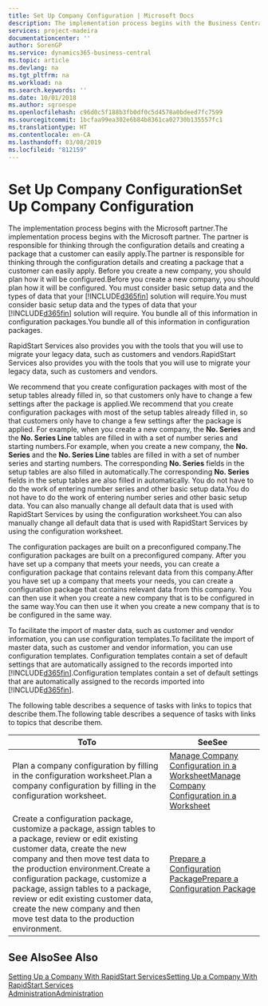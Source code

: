 ```yaml
---
title: Set Up Company Configuration | Microsoft Docs
description: The implementation process begins with the Business Central solution will require. You bundle all of this information into configuration packages.
services: project-madeira
documentationcenter: ''
author: SorenGP
ms.service: dynamics365-business-central
ms.topic: article
ms.devlang: na
ms.tgt_pltfrm: na
ms.workload: na
ms.search.keywords: ''
ms.date: 10/01/2018
ms.author: sgroespe
ms.openlocfilehash: c96d0c5f188b3fb0df0c5d4578a0bdeed7fc7599
ms.sourcegitcommit: 1bcfaa99ea302e6b84b8361ca02730b135557fc1
ms.translationtype: HT
ms.contentlocale: en-CA
ms.lasthandoff: 03/08/2019
ms.locfileid: "812159"
---
```

# <a name="set-up-company-configuration"></a><span data-ttu-id="c0dfe-104">Set Up Company Configuration</span><span class="sxs-lookup"><span data-stu-id="c0dfe-104">Set Up Company Configuration</span></span>
<span data-ttu-id="c0dfe-105">The implementation process begins with the Microsoft partner.</span><span class="sxs-lookup"><span data-stu-id="c0dfe-105">The implementation process begins with the Microsoft partner.</span></span> <span data-ttu-id="c0dfe-106">The partner is responsible for thinking through the configuration details and creating a package that a customer can easily apply.</span><span class="sxs-lookup"><span data-stu-id="c0dfe-106">The partner is responsible for thinking through the configuration details and creating a package that a customer can easily apply.</span></span> <span data-ttu-id="c0dfe-107">Before you create a new company, you should plan how it will be configured.</span><span class="sxs-lookup"><span data-stu-id="c0dfe-107">Before you create a new company, you should plan how it will be configured.</span></span> <span data-ttu-id="c0dfe-108">You must consider basic setup data and the types of data that your [!INCLUDE[d365fin](includes/d365fin_md.md)] solution will require.</span><span class="sxs-lookup"><span data-stu-id="c0dfe-108">You must consider basic setup data and the types of data that your [!INCLUDE[d365fin](includes/d365fin_md.md)] solution will require.</span></span> <span data-ttu-id="c0dfe-109">You bundle all of this information in configuration packages.</span><span class="sxs-lookup"><span data-stu-id="c0dfe-109">You bundle all of this information in configuration packages.</span></span>

<span data-ttu-id="c0dfe-110">RapidStart Services also provides you with the tools that you will use to migrate your legacy data, such as customers and vendors.</span><span class="sxs-lookup"><span data-stu-id="c0dfe-110">RapidStart Services also provides you with the tools that you will use to migrate your legacy data, such as customers and vendors.</span></span>  

<span data-ttu-id="c0dfe-111">We recommend that you create configuration packages with most of the setup tables already filled in, so that customers only have to change a few settings after the package is applied.</span><span class="sxs-lookup"><span data-stu-id="c0dfe-111">We recommend that you create configuration packages with most of the setup tables already filled in, so that customers only have to change a few settings after the package is applied.</span></span> <span data-ttu-id="c0dfe-112">For example, when you create a new company, the **No. Series** and the **No. Series Line** tables are filled in with a set of number series and starting numbers.</span><span class="sxs-lookup"><span data-stu-id="c0dfe-112">For example, when you create a new company, the **No. Series** and the **No. Series Line** tables are filled in with a set of number series and starting numbers.</span></span> <span data-ttu-id="c0dfe-113">The corresponding **No. Series** fields in the setup tables are also filled in automatically.</span><span class="sxs-lookup"><span data-stu-id="c0dfe-113">The corresponding **No. Series** fields in the setup tables are also filled in automatically.</span></span> <span data-ttu-id="c0dfe-114">You do not have to do the work of entering number series and other basic setup data.</span><span class="sxs-lookup"><span data-stu-id="c0dfe-114">You do not have to do the work of entering number series and other basic setup data.</span></span> <span data-ttu-id="c0dfe-115">You can also manually change all default data that is used with RapidStart Services by using the configuration worksheet.</span><span class="sxs-lookup"><span data-stu-id="c0dfe-115">You can also manually change all default data that is used with RapidStart Services by using the configuration worksheet.</span></span>  

<span data-ttu-id="c0dfe-116">The configuration packages are built on a preconfigured company.</span><span class="sxs-lookup"><span data-stu-id="c0dfe-116">The configuration packages are built on a preconfigured company.</span></span> <span data-ttu-id="c0dfe-117">After you have set up a company that meets your needs, you can create a configuration package that contains relevant data from this company.</span><span class="sxs-lookup"><span data-stu-id="c0dfe-117">After you have set up a company that meets your needs, you can create a configuration package that contains relevant data from this company.</span></span> <span data-ttu-id="c0dfe-118">You can then use it when you create a new company that is to be configured in the same way.</span><span class="sxs-lookup"><span data-stu-id="c0dfe-118">You can then use it when you create a new company that is to be configured in the same way.</span></span>  

<span data-ttu-id="c0dfe-119">To facilitate the import of master data, such as customer and vendor information, you can use configuration templates.</span><span class="sxs-lookup"><span data-stu-id="c0dfe-119">To facilitate the import of master data, such as customer and vendor information, you can use configuration templates.</span></span> <span data-ttu-id="c0dfe-120">Configuration templates contain a set of default settings that are automatically assigned to the records imported into [!INCLUDE[d365fin](includes/d365fin_md.md)].</span><span class="sxs-lookup"><span data-stu-id="c0dfe-120">Configuration templates contain a set of default settings that are automatically assigned to the records imported into [!INCLUDE[d365fin](includes/d365fin_md.md)].</span></span>

<span data-ttu-id="c0dfe-121">The following table describes a sequence of tasks with links to topics that describe them.</span><span class="sxs-lookup"><span data-stu-id="c0dfe-121">The following table describes a sequence of tasks with links to topics that describe them.</span></span>

|<span data-ttu-id="c0dfe-122">**To**</span><span class="sxs-lookup"><span data-stu-id="c0dfe-122">**To**</span></span>|<span data-ttu-id="c0dfe-123">**See**</span><span class="sxs-lookup"><span data-stu-id="c0dfe-123">**See**</span></span>|  
|------------|-------------|  
|<span data-ttu-id="c0dfe-124">Plan a company configuration by filling in the configuration worksheet.</span><span class="sxs-lookup"><span data-stu-id="c0dfe-124">Plan a company configuration by filling in the configuration worksheet.</span></span>|[<span data-ttu-id="c0dfe-125">Manage Company Configuration in a Worksheet</span><span class="sxs-lookup"><span data-stu-id="c0dfe-125">Manage Company Configuration in a Worksheet</span></span>](admin-how-to-manage-company-configuration-in-a-worksheet.md)|  
|<span data-ttu-id="c0dfe-126">Create a configuration package, customize a package, assign tables to a package, review or edit existing customer data, create the new company and then move test data to the production environment.</span><span class="sxs-lookup"><span data-stu-id="c0dfe-126">Create a configuration package, customize a package, assign tables to a package, review or edit existing customer data, create the new company and then move test data to the production environment.</span></span>|[<span data-ttu-id="c0dfe-127">Prepare a Configuration Package</span><span class="sxs-lookup"><span data-stu-id="c0dfe-127">Prepare a Configuration Package</span></span>](admin-how-to-prepare-a-configuration-package.md)| 

## <a name="see-also"></a><span data-ttu-id="c0dfe-128">See Also</span><span class="sxs-lookup"><span data-stu-id="c0dfe-128">See Also</span></span>  
[<span data-ttu-id="c0dfe-129">Setting Up a Company With RapidStart Services</span><span class="sxs-lookup"><span data-stu-id="c0dfe-129">Setting Up a Company With RapidStart Services</span></span>](admin-set-up-a-company-with-rapidstart.md)  
[<span data-ttu-id="c0dfe-130">Administration</span><span class="sxs-lookup"><span data-stu-id="c0dfe-130">Administration</span></span>](admin-setup-and-administration.md)
